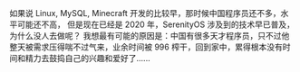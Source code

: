 如果说 Linux, MySQL, Minecraft 开发的比较早，那时候中国程序员还不多，水平可能还不高， 但是现在已经是 2020 年，SerenityOS 涉及到的技术早已普及，为什么没人去做呢？ 
我想最有可能的原因是：中国有很多天才程序员，只不过他整天被需求压得喘不过气来，业余时间被 996 榨干，回到家中，累得根本没有时间和精力去鼓捣自己的兴趣和爱好了......

